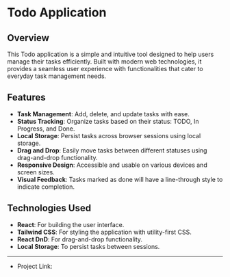 # Todo Application

## Overview

This Todo application is a simple and intuitive tool designed to help users manage their tasks efficiently. Built with modern web technologies, it provides a seamless user experience with functionalities that cater to everyday task management needs.

## Features

- **Task Management**: Add, delete, and update tasks with ease.
- **Status Tracking**: Organize tasks based on their status: TODO, In Progress, and Done.
- **Local Storage**: Persist tasks across browser sessions using local storage.
- **Drag and Drop**: Easily move tasks between different statuses using drag-and-drop functionality.
- **Responsive Design**: Accessible and usable on various devices and screen sizes.
- **Visual Feedback**: Tasks marked as done will have a line-through style to indicate completion.

## Technologies Used

- **React**: For building the user interface.
- **Tailwind CSS**: For styling the application with utility-first CSS.
- **React DnD**: For drag-and-drop functionality.
- **Local Storage**: To persist tasks between sessions.
---
- Project Link: 

